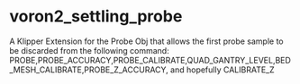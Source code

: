 # voron2_settling_probe
A Klipper Extension for the Probe Obj that allows the first probe sample to be discarded from the following command: PROBE,PROBE_ACCURACY,PROBE_CALIBRATE,QUAD_GANTRY_LEVEL,BED_MESH_CALIBRATE,PROBE_Z_ACCURACY, and hopefully CALIBRATE_Z
